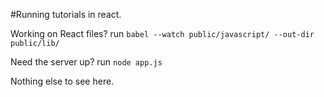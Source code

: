 #Running tutorials in react.

Working on React files? run `babel --watch public/javascript/ --out-dir public/lib/`

Need the server up? run `node app.js`

Nothing else to see here.